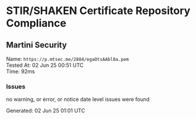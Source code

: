# STIR/SHAKEN Certificate Repository Compliance

## Martini Security

Name: `https://p.mtsec.me/2884/egaOtsAAbl8a.pem`\
Tested At: 02 Jun 25 00:51 UTC\
Time: 92ms

### Issues

no warning, or error, or notice date level issues were found

Generated: 02 Jun 25 01:01 UTC